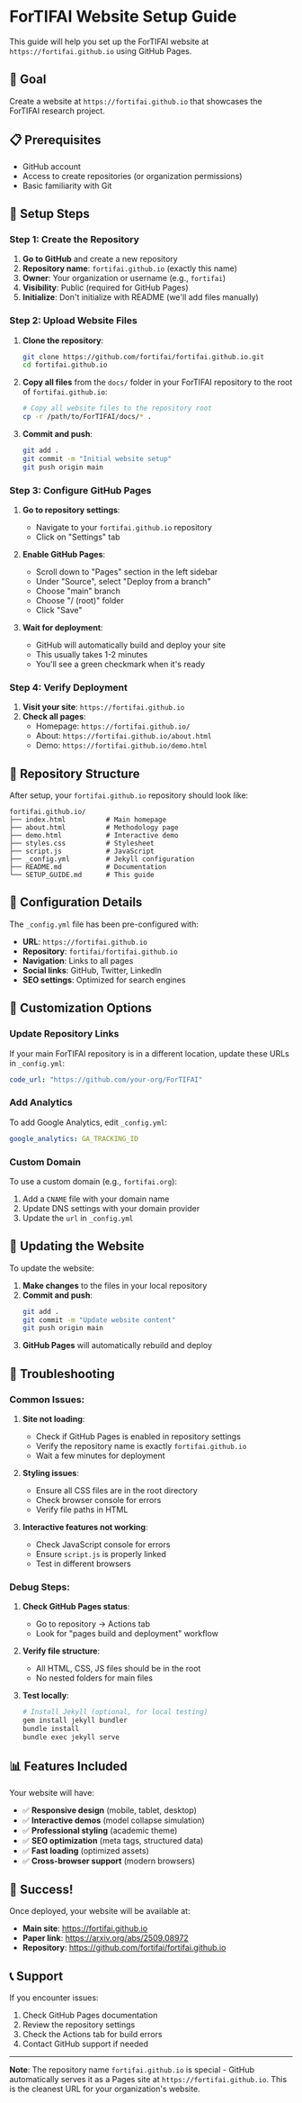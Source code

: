 # ForTIFAI Website Setup Guide

This guide will help you set up the ForTIFAI website at `https://fortifai.github.io` using GitHub Pages.

## 🎯 Goal

Create a website at `https://fortifai.github.io` that showcases the ForTIFAI research project.

## 📋 Prerequisites

- GitHub account
- Access to create repositories (or organization permissions)
- Basic familiarity with Git

## 🚀 Setup Steps

### Step 1: Create the Repository

1. **Go to GitHub** and create a new repository
2. **Repository name**: `fortifai.github.io` (exactly this name)
3. **Owner**: Your organization or username (e.g., `fortifai`)
4. **Visibility**: Public (required for GitHub Pages)
5. **Initialize**: Don't initialize with README (we'll add files manually)

### Step 2: Upload Website Files

1. **Clone the repository**:
   ```bash
   git clone https://github.com/fortifai/fortifai.github.io.git
   cd fortifai.github.io
   ```

2. **Copy all files** from the `docs/` folder in your ForTIFAI repository to the root of `fortifai.github.io`:
   ```bash
   # Copy all website files to the repository root
   cp -r /path/to/ForTIFAI/docs/* .
   ```

3. **Commit and push**:
   ```bash
   git add .
   git commit -m "Initial website setup"
   git push origin main
   ```

### Step 3: Configure GitHub Pages

1. **Go to repository settings**:
   - Navigate to your `fortifai.github.io` repository
   - Click on "Settings" tab

2. **Enable GitHub Pages**:
   - Scroll down to "Pages" section in the left sidebar
   - Under "Source", select "Deploy from a branch"
   - Choose "main" branch
   - Choose "/ (root)" folder
   - Click "Save"

3. **Wait for deployment**:
   - GitHub will automatically build and deploy your site
   - This usually takes 1-2 minutes
   - You'll see a green checkmark when it's ready

### Step 4: Verify Deployment

1. **Visit your site**: `https://fortifai.github.io`
2. **Check all pages**:
   - Homepage: `https://fortifai.github.io/`
   - About: `https://fortifai.github.io/about.html`
   - Demo: `https://fortifai.github.io/demo.html`

## 📁 Repository Structure

After setup, your `fortifai.github.io` repository should look like:

```
fortifai.github.io/
├── index.html          # Main homepage
├── about.html          # Methodology page
├── demo.html           # Interactive demo
├── styles.css          # Stylesheet
├── script.js           # JavaScript
├── _config.yml         # Jekyll configuration
├── README.md           # Documentation
└── SETUP_GUIDE.md      # This guide
```

## 🔧 Configuration Details

The `_config.yml` file has been pre-configured with:
- **URL**: `https://fortifai.github.io`
- **Repository**: `fortifai/fortifai.github.io`
- **Navigation**: Links to all pages
- **Social links**: GitHub, Twitter, LinkedIn
- **SEO settings**: Optimized for search engines

## 🎨 Customization Options

### Update Repository Links
If your main ForTIFAI repository is in a different location, update these URLs in `_config.yml`:
```yaml
code_url: "https://github.com/your-org/ForTIFAI"
```

### Add Analytics
To add Google Analytics, edit `_config.yml`:
```yaml
google_analytics: GA_TRACKING_ID
```

### Custom Domain
To use a custom domain (e.g., `fortifai.org`):
1. Add a `CNAME` file with your domain name
2. Update DNS settings with your domain provider
3. Update the `url` in `_config.yml`

## 🔄 Updating the Website

To update the website:

1. **Make changes** to the files in your local repository
2. **Commit and push**:
   ```bash
   git add .
   git commit -m "Update website content"
   git push origin main
   ```
3. **GitHub Pages** will automatically rebuild and deploy

## 🐛 Troubleshooting

### Common Issues:

1. **Site not loading**:
   - Check if GitHub Pages is enabled in repository settings
   - Verify the repository name is exactly `fortifai.github.io`
   - Wait a few minutes for deployment

2. **Styling issues**:
   - Ensure all CSS files are in the root directory
   - Check browser console for errors
   - Verify file paths in HTML

3. **Interactive features not working**:
   - Check JavaScript console for errors
   - Ensure `script.js` is properly linked
   - Test in different browsers

### Debug Steps:

1. **Check GitHub Pages status**:
   - Go to repository → Actions tab
   - Look for "pages build and deployment" workflow

2. **Verify file structure**:
   - All HTML, CSS, JS files should be in the root
   - No nested folders for main files

3. **Test locally**:
   ```bash
   # Install Jekyll (optional, for local testing)
   gem install jekyll bundler
   bundle install
   bundle exec jekyll serve
   ```

## 📊 Features Included

Your website will have:
- ✅ **Responsive design** (mobile, tablet, desktop)
- ✅ **Interactive demos** (model collapse simulation)
- ✅ **Professional styling** (academic theme)
- ✅ **SEO optimization** (meta tags, structured data)
- ✅ **Fast loading** (optimized assets)
- ✅ **Cross-browser support** (modern browsers)

## 🎉 Success!

Once deployed, your website will be available at:
- **Main site**: https://fortifai.github.io
- **Paper link**: https://arxiv.org/abs/2509.08972
- **Repository**: https://github.com/fortifai/fortifai.github.io

## 📞 Support

If you encounter issues:
1. Check GitHub Pages documentation
2. Review the repository settings
3. Check the Actions tab for build errors
4. Contact GitHub support if needed

---

**Note**: The repository name `fortifai.github.io` is special - GitHub automatically serves it as a Pages site at `https://fortifai.github.io`. This is the cleanest URL for your organization's website.
